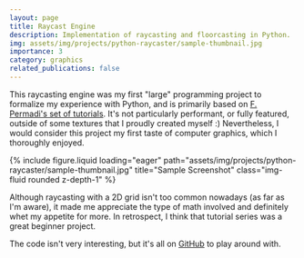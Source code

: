 ```yaml
---
layout: page
title: Raycast Engine
description: Implementation of raycasting and floorcasting in Python.
img: assets/img/projects/python-raycaster/sample-thumbnail.jpg
importance: 3   
category: graphics
related_publications: false
---
```


This raycasting engine was my first "large" programming project to formalize my experience with Python, and is primarily based on [F. Permadi's set of tutorials](https://permadi.com/1996/05/ray-casting-tutorial-table-of-contents/). It's not particularly performant, or fully featured, outside of some textures that I proudly created myself :) Nevertheless, I would consider this project my first taste of computer graphics, which I thoroughly enjoyed.

<div class="row">
    <div class="col-sm mt-3 mt-md-0">
        {% include figure.liquid loading="eager" path="assets/img/projects/python-raycaster/sample-thumbnail.jpg" title="Sample Screenshot" class="img-fluid rounded z-depth-1" %}
    </div>
</div>

Although raycasting with a 2D grid isn't too common nowadays (as far as I'm aware), it made me appreciate the type of math involved and definitely whet my appetite for more. In retrospect, I think that tutorial series was a great beginner project.

The code isn't very interesting, but it's all on [GitHub](https://github.com/Jebbly/Python-Raycaster) to play around with. 
